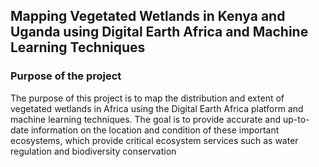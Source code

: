 
## Mapping Vegetated Wetlands in Kenya and Uganda using Digital Earth Africa and Machine Learning Techniques
### Purpose of the project
The purpose of this project is to map the distribution and extent of vegetated wetlands in Africa using the Digital Earth Africa platform and machine learning techniques. The goal is to provide accurate and up-to-date information on the location and condition of these important ecosystems, which provide critical ecosystem services such as water regulation and biodiversity conservation
